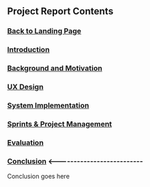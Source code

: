## Project Report Contents

###  [Back to Landing Page](../README.md)

###  [Introduction](Introduction.md) 

### [Background and Motivation](BackgroundAndMotivation.md)

### [UX Design](UXDesign.md)

### [System Implementation](SystemImplementation.md)

### [Sprints & Project Management](SprintsAndProjectManagements.md)

### [Evaluation](Evaluation.md)

### [Conclusion](Conclusion.md) <--------------------------

Conclusion goes here
